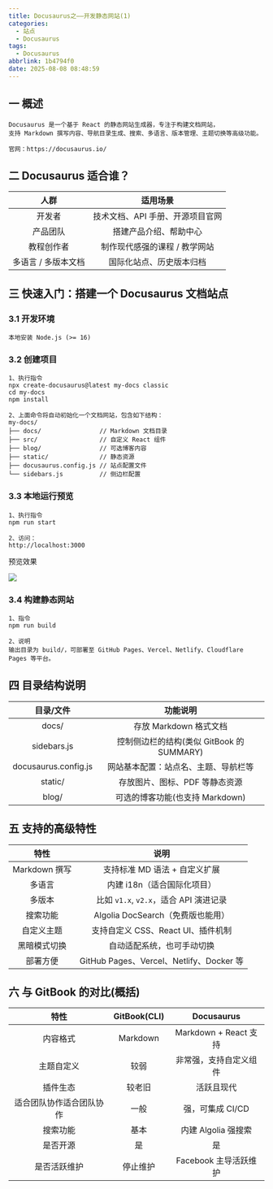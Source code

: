 ```yaml
---
title: Docusaurus之——开发静态网站(1)
categories:
  - 站点
  - Docusaurus
tags:
  - Docusaurus
abbrlink: 1b4794f0
date: 2025-08-08 08:48:59
---
```

## 一 概述

```
Docusaurus 是一个基于 React 的静态网站生成器，专注于构建文档网站，
支持 Markdown 撰写内容、导航目录生成、搜索、多语言、版本管理、主题切换等高级功能。

官网：https://docusaurus.io/
```

<!--more-->

## 二 Docusaurus 适合谁？

|        人群         |             适用场景             |
| :-----------------: | :------------------------------: |
|       开发者        | 技术文档、API 手册、开源项目官网 |
|      产品团队       |      搭建产品介绍、帮助中心      |
|     教程创作者      |  制作现代感强的课程 / 教学网站   |
| 多语言 / 多版本文档 |     国际化站点、历史版本归档     |

## 三 快速入门：搭建一个 Docusaurus 文档站点

### 3.1 开发环境

```
本地安装 Node.js (>= 16)
```

### 3.2 创建项目

```
1、执行指令
npx create-docusaurus@latest my-docs classic
cd my-docs
npm install

2、上面命令将自动初始化一个文档网站，包含如下结构：
my-docs/
├── docs/                // Markdown 文档目录
├── src/                 // 自定义 React 组件
├── blog/                // 可选博客内容
├── static/              // 静态资源
├── docusaurus.config.js // 站点配置文件
└── sidebars.js          // 侧边栏配置
```

### 3.3 本地运行预览

```
1、执行指令
npm run start

2、访问：
http://localhost:3000
```

预览效果

![][1]

### 3.4 构建静态网站

```
1、指令
npm run build

2、说明
输出目录为 build/，可部署至 GitHub Pages、Vercel、Netlify、Cloudflare Pages 等平台。
```

## 四 目录结构说明

|      目录/文件       |                 功能说明                  |
| :------------------: | :---------------------------------------: |
|        docs/         |          存放 Markdown 格式文档           |
|     sidebars.js      | 控制侧边栏的结构(类似 GitBook 的 SUMMARY) |
| docusaurus.config.js |   网站基本配置：站点名、主题、导航栏等    |
|       static/        |      存放图片、图标、PDF 等静态资源       |
|        blog/         |     可选的博客功能(也支持 Markdown)      |

## 五 支持的高级特性

|     特性      |                   说明                   |
| :-----------: | :--------------------------------------: |
| Markdown 撰写 |      支持标准 MD 语法 + 自定义扩展       |
|    多语言     |       内建 i18n（适合国际化项目）        |
|    多版本     |  比如 `v1.x`, `v2.x`，适合 API 演进记录  |
|   搜索功能    |    Algolia DocSearch（免费版也能用）     |
|  自定义主题   |    支持自定义 CSS、React UI、插件机制    |
| 黑暗模式切换  |        自动适配系统，也可手动切换        |
|   部署方便    | GitHub Pages、Vercel、Netlify、Docker 等 |

## 六 与 GitBook 的对比(概括)

|           特性           | GitBook(CLI) |       Docusaurus       |
| :----------------------: | :----------: | :--------------------: |
|         内容格式         |   Markdown   | Markdown + React 支持  |
|        主题自定义        |     较弱     | 非常强，支持自定义组件 |
|         插件生态         |    较老旧    |       活跃且现代       |
| 适合团队协作适合团队协作 |     一般     |    强，可集成 CI/CD    |
|         搜索功能         |     基本     |  内建 Algolia 强搜索   |
|         是否开源         |      是      |           是           |
|       是否活跃维护       |   停止维护   | Facebook 主导活跃维护  |

[1]:https://cdn.jsdelivr.net/gh/PGzxc/CDN/blog-site/docusaurus-1-website-1.png
